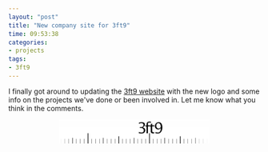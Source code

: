 ```yaml
---
layout: "post"
title: "New company site for 3ft9"
time: 09:53:38
categories:
- projects
tags:
- 3ft9
---
```


I finally got around to updating the <a title="3ft9" href="http://3ft9.com/">3ft9 website</a> with the new logo and some info on the projects we've done or been involved in. Let me know what you think in the comments.

<p style="text-align: center;"><img src="/assets/logo-300x48.png" alt="3ft9" width="300" height="48" /></p>
